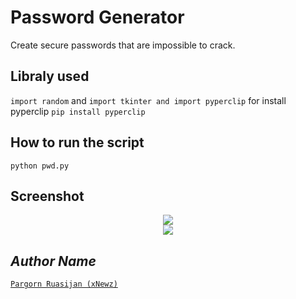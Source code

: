 # Password Generator
Create secure passwords that are impossible to crack.

## Libraly used
`import random` and `import tkinter and import pyperclip`
for install pyperclip
`pip install pyperclip`

## How to run the script
`python pwd.py`

## Screenshot
<div align="center"><img src="https://user-images.githubusercontent.com/50146617/146649143-0b00e222-7b99-4d98-96c5-7d2040e00560.png"></div>
<div align="center"><img src="https://user-images.githubusercontent.com/50146617/146649273-2b7263f3-5fdc-41e8-8cb6-538db2933c0a.png"></div>

## *Author Name*
[`Pargorn Ruasijan (xNewz)`](https://github.com/xNewz)
